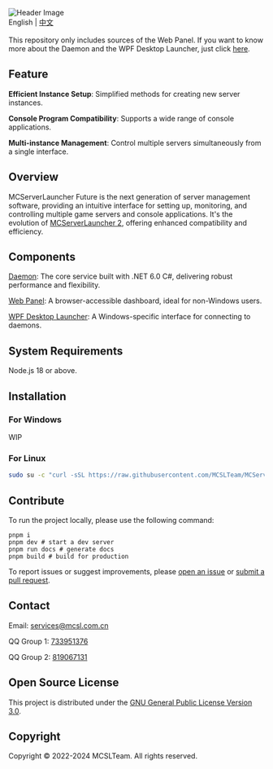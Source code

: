 ![Header Image](https://socialify.git.ci/MCSLTeam/MCServerLauncher-Future-Web/image?description=1&descriptionEditable=Future%20version%20of%20MCSL.%20Redefined%2C%20Versatile%2C%20Easy%20to%20use.&font=Jost&forks=1&language=1&logo=https%3A%2F%2Fimg.fastmirror.net%2Fs%2F2024%2F07%2F24%2F66a0f36d0242c.png&name=1&pattern=Circuit%20Board&stargazers=1&theme=Auto)  
English | [中文](https://github.com/MCSLTeam/MCServerLauncher-Future-Web/blob/master/README_ZH.md)  
</br>
This repository only includes sources of the Web Panel. If you want to know more about the Daemon and the WPF Desktop Launcher, just click [here](https://github.com/MCSLTeam/MCServerLauncher-Future).

## Feature

**Efficient Instance Setup**: Simplified methods for creating new server instances.

**Console Program Compatibility**: Supports a wide range of console applications.

**Multi-instance Management**: Control multiple servers simultaneously from a single interface.

## Overview

MCServerLauncher Future is the next generation of server management software, providing an intuitive interface for setting up, monitoring, and controlling multiple game servers and console applications. It's the evolution of [MCServerLauncher 2](https://github.com/MCSLTeam/MCSL2), offering enhanced compatibility and efficiency.

## Components

[Daemon](https://github.com/MCSLTeam/MCServerLauncher-Future/tree/master/MCServerLauncher.Daemon): The core service built with .NET 6.0 C#, delivering robust performance and flexibility.

[Web Panel](https://github.com/MCSLTeam/MCServerLauncher-Future-Web): A browser-accessible dashboard, ideal for non-Windows users.

[WPF Desktop Launcher](https://github.com/MCSLTeam/MCServerLauncher-Future/tree/master/MCServerLauncher.WPF): A Windows-specific interface for connecting to daemons.

## System Requirements

Node.js 18 or above.

## Installation

### For Windows

WIP

### For Linux

```bash
sudo su -c "curl -sSL https://raw.githubusercontent.com/MCSLTeam/MCServerLauncher-Future-Web/main/setup_en.sh | bash"
```

## Contribute

To run the project locally, please use the following command:

```shell
pnpm i
pnpm dev # start a dev server
pnpm run docs # generate docs
pnpm build # build for production
```

To report issues or suggest improvements, please [open an issue](https://github.com/MCSLTeam/MCServerLauncher-Future/issues/new/choose) or [submit a pull request](https://github.com/MCSLTeam/MCServerLauncher-Future/compare).

## Contact

Email: [services@mcsl.com.cn](mailto:services@mcsl.com.cn)

QQ Group 1: [733951376](https://qm.qq.com/q/WtVCQWSBEe)

QQ Group 2: [819067131](https://qm.qq.com/q/EXBE6a5CF4)

## Open Source License

This project is distributed under the [GNU General Public License Version 3.0](https://github.com/MCSLTeam/MCServerLauncher-Future/blob/master/LICENSE).

## Copyright

Copyright © 2022-2024 MCSLTeam. All rights reserved.
